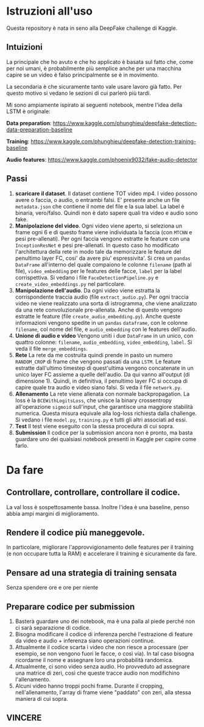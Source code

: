 # Istruzioni all'uso
Questa repository è nata in seno alla DeepFake challenge di Kaggle.

## Intuizioni 
La principale che ho avuto e che ho applicato è basata sul fatto che, come per noi umani, è probabilmente più semplice
anche per una macchina capire se un video è falso principalmente se è in movimento.

La secondaria è che sicuramente tanto vale usare lavoro già fatto. Per questo motivo si vedano le sezioni di cui parlerò
più tardi.

Mi sono ampiamente ispirato ai seguenti notebook, mentre l'idea della LSTM è originale:

**Data preparation**: https://www.kaggle.com/phunghieu/deepfake-detection-data-preparation-baseline

**Training**: https://www.kaggle.com/phunghieu/deepfake-detection-training-baseline

**Audio features**: https://www.kaggle.com/phoenix9032/fake-audio-detector

## Passi
1. **scaricare il dataset**. 
Il dataset contiene TOT video mp4. I video possono avere o faccia, o audio, o entrambi falsi.
E' presente anche un file `metadata.json` che contiene il nome del file e la sua label. La label è binaria, vero/falso.
Quindi non è dato sapere quali tra video e audio sono fake.
2. **Manipolazione del video**. 
Ogni video viene aperto, si seleziona un frame ogni 6 e di questo frame viene individuata
la faccia (con `MTCNN` e pesi pre-allenati). Per ogni faccia vengono estratte le feature con una `InceptionResNet` e pesi
pre-allenati. In questo caso ho modificato l'architettura della rete in modo tale da memorizzare le feature del penultimo 
layer FC, cosi' da avere piu' espressivita'. Si crea un `pandas` `DataFrame` all'interno del quale compaiono le colonne
`filename` (path al file), `video_embedding` per le features delle facce, `label` per la label corrispettiva.
Si vedano i file `FaceDetectionPipeline.py` e `create_video_embeddings.py` nel particolare.
3. **Manipolazione dell'audio**.
Da ogni video viene estratta la corrispondente traccia audio (file `extract_audio.py`). Per ogni traccia video ne viene
realizzato una sorta di istrogramma, che viene analizzato da una rete convoluzionale pre-allenata. Anche di questo
vengono estratte le feature (file `create_audio_embedding.py`). Anche queste informazioni vengono spedite in un `pandas`
`dataframe`, con le colonne `filename`, col nome del file, e `audio_embedding` con le features dell'audio.
4. **Unione di audio e video**
Vengono uniti i due `DataFrame` in un unico, con quattro colonne: `filename`, `audio_embedding`, `video_embedding`, `label`.
Si veda il file `merge_embeddings`.
5. **Rete**
La rete da me costruita quindi prende in pasto un numero `RANDOM_CROP` di frame che vengono passati da una `LSTM`.
Le feature estratte dall'ultimo timestep di quest'ultima vengono concatenate in un unico layer FC assieme a quelle 
dell'audio. Da qui vanno all'output (di dimensione 1). Quindi, in definitiva, il penultimo layer FC si occupa di capire
quale tra audio e video siano falsi. Si veda il file `network.py`.
6. **Allenamento**
La rete viene allenata con normale backpropagation. La loss è la `BCEWithLogitsLoss`, che unisce la binary crossentropy
all'operazione `sigmoid` sull'input, che garantisce una maggiore stabilità numerica. Questa misura equivale alla log-loss
richiesta dalla challenge. Si vedano i file `model.py`, `training.py` e tutti gli altri associati ad essi.
7. **Test**
Il test viene eseguito con la stessa procedura di cui sopra.
8. **Submission**
Il codice per la submission ancora non è pronto, ma basta guardare uno dei qualsiasi notebook presenti in Kaggle per 
capire come farlo.

# Da fare
## Controllare, controllare, controllare il codice.
La val loss è sospettosamente bassa. Inoltre l'idea è una baseline, penso abbia ampi margini di miglioramento.
## Rendere il codice più maneggevole.
In particolare, migliorare l'approvvigionamento delle features per il training (e non occupare tutta la RAM) e accelerare il training è sicuramente da fare.
## Pensare ad una strategia di training sensata
Senza spendere ore e ore per niente
## Preparare codice per submission
1. Basterà guardare uno dei notebook, ma è una palla al piede perché non ci sarà separazione di codice.
2. Bisogna modificare il codice di inferenza perché l'estrazione di feature da video e audio + inferenza siano operazioni continue.
3. Attualmente il codice scarta i video che non riesce a processare (per esempio, se non vengono fuori le facce, o così via).
In tal caso bisogna ricordarne il nome e assegnare loro una probabilità randomica.
4. Attualmente, ci sono video senza audio. Ho provveduto ad assegnare una matrice di zeri, così che queste tracce audio
non modifichino l'allenamento.
5. Alcuni video hanno troppi pochi frame. Durante il cropping, nell'allenamento, l'array di frame viene "paddato" con zeri, alla stessa maniera di cui sopra.


## VINCERE

